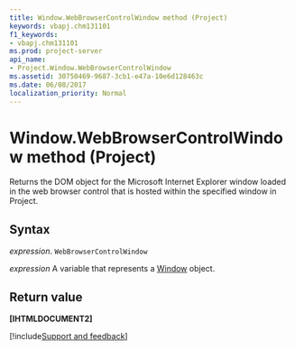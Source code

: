 ```yaml
---
title: Window.WebBrowserControlWindow method (Project)
keywords: vbapj.chm131101
f1_keywords:
- vbapj.chm131101
ms.prod: project-server
api_name:
- Project.Window.WebBrowserControlWindow
ms.assetid: 30750469-9687-3cb1-e47a-10e6d128463c
ms.date: 06/08/2017
localization_priority: Normal
---
```



# Window.WebBrowserControlWindow method (Project)

Returns the DOM object for the Microsoft Internet Explorer window loaded in the web browser control that is hosted within the specified window in Project.


## Syntax

_expression_. `WebBrowserControlWindow`

 _expression_ A variable that represents a [Window](./Project.Window.md) object.


## Return value

 **[IHTMLDOCUMENT2]**

[!include[Support and feedback](~/includes/feedback-boilerplate.md)]